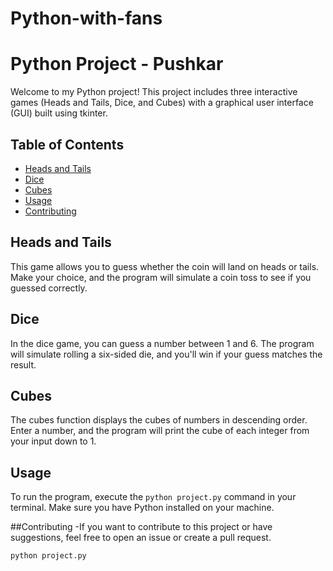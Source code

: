 # Python-with-fans
# Python Project - Pushkar

Welcome to my Python project! This project includes three interactive games (Heads and Tails, Dice, and Cubes) with a graphical user interface (GUI) built using tkinter.

## Table of Contents
- [Heads and Tails](#heads-and-tails)
- [Dice](#dice)
- [Cubes](#cubes)
- [Usage](#usage)
- [Contributing](#contributing)


## Heads and Tails
This game allows you to guess whether the coin will land on heads or tails. Make your choice, and the program will simulate a coin toss to see if you guessed correctly.
## Dice
In the dice game, you can guess a number between 1 and 6. The program will simulate rolling a six-sided die, and you'll win if your guess matches the result.
## Cubes
The cubes function displays the cubes of numbers in descending order. Enter a number, and the program will print the cube of each integer from your input down to 1.
## Usage
To run the program, execute the `python project.py` command in your terminal.
Make sure you have Python installed on your machine.

##Contributing
-If you want to contribute to this project or have suggestions, feel free to open an issue or create a pull request.

```bash
python project.py
